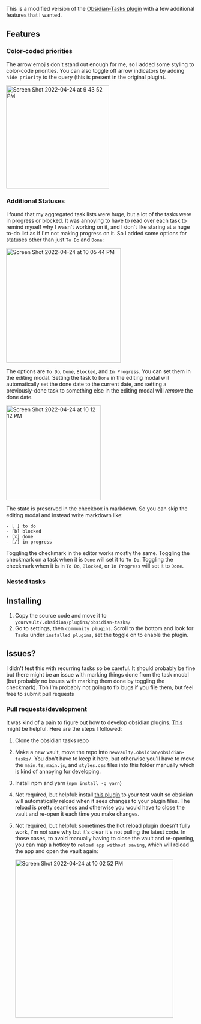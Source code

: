 This is a modified version of the [Obsidian-Tasks plugin](https://github.com/schemar/obsidian-tasks) with a few additional features that I wanted.

## Features

### Color-coded priorities

The arrow emojis don't stand out enough for me, so I added some styling to color-code priorities. You can also toggle off arrow indicators by adding `hide priority` to the query (this is present in the original plugin).

<img width="274" alt="Screen Shot 2022-04-24 at 9 43 52 PM" src="https://user-images.githubusercontent.com/6182097/165007385-d20d9d85-4061-4c1f-91c6-346f1ca05d56.png">

### Additional Statuses

I found that my aggregated task lists were huge, but a lot of the tasks were in progress or blocked. It was annoying to have to read over each task to remind myself why I wasn't working on it, and I don't like staring at a huge to-do list as if I'm not making progress on it. So I added some options for statuses other than just `To Do` and `Done`:

<img width="305" alt="Screen Shot 2022-04-24 at 10 05 44 PM" src="https://user-images.githubusercontent.com/6182097/165009008-c0db778f-b952-42d4-b896-a75b90289a61.png">

The options are `To Do`, `Done`, `Blocked`, and `In Progress`. You can set them in the editing modal. Setting the task to `Done` in the editing modal will automatically set the done date to the current date, and setting a previously-done task to something else in the editing modal will _remove_ the done date. 

<img width="252" alt="Screen Shot 2022-04-24 at 10 12 12 PM" src="https://user-images.githubusercontent.com/6182097/165009481-d1b35594-f290-4740-9499-041ea15a8adf.png">

The state is preserved in the checkbox in markdown. So you can skip the editing modal and instead write markdown like:

```
- [ ] to do
- [b] blocked
- [x] done
- [/] in progress
```

Toggling the checkmark in the editor works mostly the same. Toggling the checkmark on a task when it is `Done` will set it to `To Do`. Toggling the checkmark when it is in `To Do`, `Blocked`, or `In Progress` will set it to `Done`.

### Nested tasks

## Installing
1. Copy the source code and move it to `yourvault/.obsidian/plugins/obsidian-tasks/`
2. Go to settings, then `community plugins`. Scroll to the bottom and look for `Tasks` under `installed plugins`, set the toggle on to enable the plugin.

## Issues?
I didn't test this with recurring tasks so be careful. It should probably be fine but there might be an issue with marking things done from the task modal (but probably no issues with marking them done by toggling the checkmark).
Tbh I'm probably not going to fix bugs if you file them, but feel free to submit pull requests

### Pull requests/development
It was kind of a pain to figure out how to develop obsidian plugins. [This](https://github.com/obsidianmd/obsidian-sample-plugin#first-time-developing-plugins)  might be helpful. Here are the steps I followed:

1. Clone the obsidian tasks repo
2. Make a new vault, move the repo into `newvault/.obsidian/obsidian-tasks/`. You don't have to keep it here, but otherwise you'll have to move the `main.ts`, `main.js`, and `styles.css` files into this folder manually which is kind of annoying for developing.
3. Install npm and yarn (`npm install -g yarn`) 
4. Not required, but helpful: install [this plugin](https://github.com/pjeby/hot-reload) to your test vault so obsidian will automatically reload when it sees changes to your plugin files. The reload is pretty seamless and otherwise you would have to close the vault and re-open it each time you make changes.
5. Not required, but helpful: sometimes the hot reload plugin doesn't fully work, I'm not sure why but it's clear it's not pulling the latest code. In those cases, to avoid manually having to close the vault and re-opening, you can map a hotkey to `reload app without saving`, which will reload the app and open the vault again:

    <img width="421" alt="Screen Shot 2022-04-24 at 10 02 52 PM" src="https://user-images.githubusercontent.com/6182097/165008784-52710077-bb13-4585-b481-f0737965e695.png">
